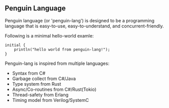 ## Penguin Language
Penguin language (or 'penguin-lang') is designed to be a programming language that is easy-to-use, easy-to-understand, and concurrent-friendly. 

Following is a minimal hello-world examle:
```
initial {
	println("hello world from penguin-lang!");
}
```

Penguin-lang is inspired from multiple languages:
* Syntax from C#
* Garbage collect from C#/Java
* Type system from Rust
* Async/Co-routines from C#/Rust(Tokio)
* Thread-safety from Erlang
* Timing model from Verilog/SystemC